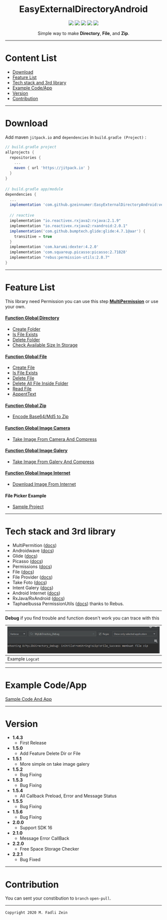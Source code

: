 <h1 align="center">
  EasyExternalDirectoryAndroid
</h1>

<div align="center">
    <a><img src="https://img.shields.io/badge/Version-2.2.1-brightgreen.svg?style=flat"></a>
    <a><img src="https://img.shields.io/badge/ID-gzeinnumer-blue.svg?style=flat"></a>
    <a><img src="https://img.shields.io/badge/Java-Suport-green?logo=java&style=flat"></a>
    <a><img src="https://img.shields.io/badge/Kotlin-Suport-green?logo=kotlin&style=flat"></a>
    <a href="https://github.com/gzeinnumer"><img src="https://img.shields.io/github/followers/gzeinnumer?label=follow&style=social"></a>
    <br>
    <p>Simple way to make <b>Directory</b>, <b>File</b>, and <b>Zip</b>.</p>
</div>

---
# Content List
* [Download](#download)
* [Feature List](#feature-list)
* [Tech stack and 3rd library](#tech-stack-and-3rd-library)
* [Example Code/App](#example-codeapp)
* [Version](#version)
* [Contribution](#contribution)

---
# Download
Add maven `jitpack.io` and `dependencies` in `build.gradle (Project)` :
```gradle
// build.gradle project
allprojects {
  repositories {
    ...
    maven { url 'https://jitpack.io' }
  }
}

// build.gradle app/module
dependencies {
  ...
  implementation 'com.github.gzeinnumer:EasyExternalDirectoryAndroid:version'

  // reactive
  implementation "io.reactivex.rxjava2:rxjava:2.1.9"
  implementation "io.reactivex.rxjava2:rxandroid:2.0.1"
  implementation('com.github.bumptech.glide:glide:4.7.1@aar') {
    transitive = true
  }
  implementation 'com.karumi:dexter:4.2.0'
  implementation 'com.squareup.picasso:picasso:2.71828'
  implementation "rebus:permission-utils:2.0.7"
}
```

---
# Feature List

This library need Permission you can use this step [**MultiPermission**](https://github.com/gzeinnumer/MultiPermition2) or use your own.

#### [Function Global Directory](https://github.com/gzeinnumer/EasyExternalDirectoryAndroid/blob/master/README_1.md)
- [Create Folder](https://github.com/gzeinnumer/EasyExternalDirectoryAndroid/blob/master/README_1.md#create-folder)
- [Is File Exists](https://github.com/gzeinnumer/EasyExternalDirectoryAndroid/blob/master/README_1.md#is-file-exists)
- [Delete Folder](https://github.com/gzeinnumer/EasyExternalDirectoryAndroid/blob/master/README_1.md#delete-folder)
- [Check Available Size In Storage](https://github.com/gzeinnumer/EasyExternalDirectoryAndroid/blob/master/README_1.md#check-available-size-in-storage)

#### [Function Global File](https://github.com/gzeinnumer/EasyExternalDirectoryAndroid/blob/master/README_2.md)
- [Create File](https://github.com/gzeinnumer/EasyExternalDirectoryAndroid/blob/master/README_2.md#create-file)
- [Is File Exists](https://github.com/gzeinnumer/EasyExternalDirectoryAndroid/blob/master/README_2.md#is-file-exists)
- [Delete File](https://github.com/gzeinnumer/EasyExternalDirectoryAndroid/blob/master/README_2.md#delete-file)
- [Delete All File Inside Folder](https://github.com/gzeinnumer/EasyExternalDirectoryAndroid/blob/master/README_2.md#delete-all-file-inside-folder)
- [Read File](https://github.com/gzeinnumer/EasyExternalDirectoryAndroid/blob/master/README_2.md#read-file)
- [AppentText](https://github.com/gzeinnumer/EasyExternalDirectoryAndroid/blob/master/README_2.md#appenttext)

#### [Function Global Zip](https://github.com/gzeinnumer/EasyExternalDirectoryAndroid/blob/master/README_3.md)
- [Encode Base64/Md5 to Zip](https://github.com/gzeinnumer/EasyExternalDirectoryAndroid/blob/master/README_3.md#base64-to-zip)

#### [Function Global Image Camera](https://github.com/gzeinnumer/EasyExternalDirectoryAndroid/blob/master/README_4.md)
- [Take Image From Camera And Compress](https://github.com/gzeinnumer/EasyExternalDirectoryAndroid/blob/master/README_4.md#take-image-from-camera-and-compress)

#### [Function Global Image Galery](https://github.com/gzeinnumer/EasyExternalDirectoryAndroid/blob/master/README_5.md)
- [Take Image From Galery And Compress](https://github.com/gzeinnumer/EasyExternalDirectoryAndroid/blob/master/README_5.md#take-image-from-galery-and-compress)

#### [Function Global Image Internet](https://github.com/gzeinnumer/EasyExternalDirectoryAndroid/blob/master/README_6.md)
- [Download Image From Internet](https://github.com/gzeinnumer/EasyExternalDirectoryAndroid/blob/master/README_6.md#download-image-from-internet)

#### File Picker Example
- [Sample Project](https://github.com/gzeinnumer/FilePickerExample)

---
# Tech stack and 3rd library
- MultiPermition ([docs](https://github.com/gzeinnumer/MultiPermition2))
- Androidwave ([docs](https://androidwave.com/))
- Glide ([docs](https://github.com/bumptech/glide))
- Picasso ([docs](https://github.com/square/picasso))
- Permissions ([docs](https://developer.android.com/guide/topics/permissions/overview))
- File ([docs](https://developer.android.com/reference/java/io/File))
- File Provider ([docs](https://developer.android.com/training/secure-file-sharing/setup-sharing?hl=id))
- Take Foto ([docs](https://developer.android.com/training/camera/photobasics?hl=id))
- Intent Galery ([docs](https://developer.android.com/guide/components/intents-common?hl=id))
- Android Internet ([docs](https://developer.android.com/training/basics/network-ops/connecting))
- RxJava/RxAndroid ([docs](https://github.com/ReactiveX/RxJava))
- Taphaelbussa PermissionUtils ([docs](https://github.com/raphaelbussa/PermissionUtils)) thanks to Rebus.

---

**Debug** if you find trouble and function doesn't work you can trace with this

| ![](https://github.com/gzeinnumer/EasyExternalDirectoryAndroid/blob/master/assets/debug.jpg) |
|:-------------------------------------------------------------------------------|
| Example `Logcat`                                                               |

---
# Example Code/App

[Sample Code And App](https://github.com/gzeinnumer/MyLibDirectoryExample)

---
# Version
- **1.4.3**
  - First Release
- **1.5.0**
  - Add Feature Delete Dir or File
- **1.5.1**
  - More simple on take image galery
- **1.5.2**
  - Bug Fixing
- **1.5.3**
  - Bug Fixing
- **1.5.4**
  - All Callback Preload, Error and Message Status
- **1.5.5**
  - Bug Fixing
- **1.5.6**
  - Bug Fixing
- **2.0.0**
  - Support SDK 16
- **2.1.0**
  - Message Error CallBack
- **2.2.0**
  - Free Space Storage Checker
- **2.2.1**
  - Bug Fixed

---
# Contribution
You can sent your constibution to `branch` `open-pull`.

---

```
Copyright 2020 M. Fadli Zein
```
